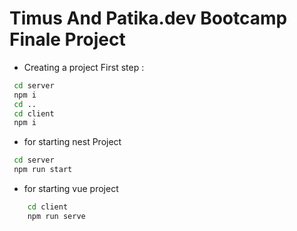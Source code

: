 # Timus And Patika.dev Bootcamp Finale Project

- Creating a project First step :

```bash
 cd server
 npm i
 cd ..
 cd client
 npm i
```

- for starting nest Project

```bash
 cd server
 npm run start
```

- for starting vue project

```bash
    cd client
    npm run serve
```
